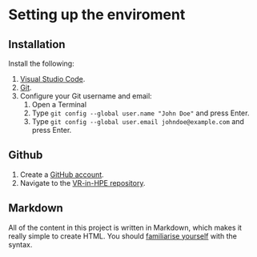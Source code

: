 # Setting up the enviroment

## Installation

Install the following:
1. [Visual Studio Code](https://code.visualstudio.com/).
2. [Git](https://git-scm.com/downloads).
3. Configure your Git username and email:
   1. Open a Terminal
   2. Type `git config --global user.name "John Doe"` and press Enter.
   3. Type `git config --global user.email johndoe@example.com` and press Enter.

## Github

1. Create a [GitHub account](https://github.com/).
2. Navigate to the [VR-in-HPE repository](https://github.com/Altavako/vr-in-hpe).

## Markdown

All of the content in this project is written in Markdown, which makes it really simple to create HTML. You should [familiarise yourself](https://www.markdownguide.org/getting-started/) with the syntax.

